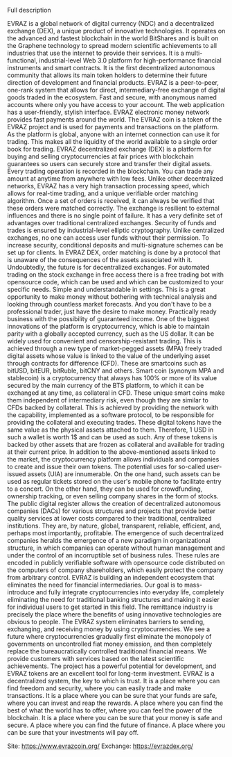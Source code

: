 Full description

EVRAZ is a global network of digital currency (NDC) and a decentralized exchange (DEX), a unique product of innovative technologies. It operates on the advanced and fastest blockchain in the world BitShares and is built on the Graphene technology to spread modern scientific achievements to all industries that use the internet to provide their services. It is a multi-functional, industrial-level Web 3.0 platform for high-performance financial instruments and smart contracts. It is the first decentralized autonomous community that allows its main token holders to determine their future direction of development and financial products.
EVRAZ is a peer-to-peer, one-rank system that allows for direct, intermediary-free exchange of digital goods traded in the ecosystem. Fast and secure, with anonymous named accounts where only you have access to your account. The web application has a user-friendly, stylish interface. EVRAZ electronic money network provides fast payments around the world. The EVRAZ coin is a token of the EVRAZ project and is used for payments and transactions on the platform. As the platform is global, anyone with an internet connection can use it for trading. This makes all the liquidity of the world available to a single order book for trading.
EVRAZ decentralized exchange (DEX) is a platform for buying and selling cryptocurrencies at fair prices with blockchain guarantees so users can securely store and transfer their digital assets. Every trading operation is recorded in the blockchain. You can trade any amount at anytime from anywhere with low fees. Unlike other decentralized networks, EVRAZ has a very high transaction processing speed, which allows for real-time trading, and a unique verifiable order matching algorithm. Once a set of orders is received, it can always be verified that these orders were matched correctly.
The exchange is resilient to external influences and there is no single point of failure. It has a very definite set of advantages over traditional centralized exchanges. Security of funds and trades is ensured by industrial-level elliptic cryptography. Unlike centralized exchanges, no one can access user funds without their permission. To increase security, conditional deposits and multi-signature schemes can be set up for clients. In EVRAZ DEX, order matching is done by a protocol that is unaware of the consequences of the assets associated with it. Undoubtedly, the future is for decentralized exchanges.
For automated trading on the stock exchange in free access there is a free trading bot with opensource code, which can be used and which can be customized to your specific needs. Simple and understandable in settings. This is a great opportunity to make money without bothering with technical analysis and looking through countless market forecasts. And you don't have to be a professional trader, just have the desire to make money. Practically ready business with the possibility of guaranteed income.
One of the biggest innovations of the platform is cryptocurrency, which is able to maintain parity with a globally accepted currency, such as the US dollar. It can be widely used for convenient and censorship-resistant trading. This is achieved through a new type of market-pegged assets (MPA) freely traded digital assets whose value is linked to the value of the underlying asset through contracts for difference (CFD). These are smartcoins such as bitUSD, bitEUR, bitRuble, bitCNY and others. Smart coin (synonym MPA and stablecoin) is a cryptocurrency that always has 100% or more of its value secured by the main currency of the BTS platform, to which it can be exchanged at any time, as collateral in CFD.
These unique smart coins make them independent of intermediary risk, even though they are similar to CFDs backed by collateral. This is achieved by providing the network with the capability, implemented as a software protocol, to be responsible for providing the collateral and executing trades. These digital tokens have the same value as the physical assets attached to them. Therefore, 1 USD in such a wallet is worth 1$ and can be used as such. Any of these tokens is backed by other assets that are frozen as collateral and available for trading at their current price.
In addition to the above-mentioned assets linked to the market, the cryptocurrency platform allows individuals and companies to create and issue their own tokens. The potential uses for so-called user-issued assets (UIA) are innumerable. On the one hand, such assets can be used as regular tickets stored on the user's mobile phone to facilitate entry to a concert. On the other hand, they can be used for crowdfunding, ownership tracking, or even selling company shares in the form of stocks.
The public digital register allows the creation of decentralized autonomous companies (DACs) for various structures and projects that provide better quality services at lower costs compared to their traditional, centralized institutions. They are, by nature, global, transparent, reliable, efficient, and, perhaps most importantly, profitable. The emergence of such decentralized companies heralds the emergence of a new paradigm in organizational structure, in which companies can operate without human management and under the control of an incorruptible set of business rules. These rules are encoded in publicly verifiable software with opensource code distributed on the computers of company shareholders, which easily protect the company from arbitrary control. 
EVRAZ is building an independent ecosystem that eliminates the need for financial intermediaries. Our goal is to mass-introduce and fully integrate cryptocurrencies into everyday life, completely eliminating the need for traditional banking structures and making it easier for individual users to get started in this field. The remittance industry is precisely the place where the benefits of using innovative technologies are obvious to people. The EVRAZ system eliminates barriers to sending, exchanging, and receiving money by using cryptocurrencies.
We see a future where cryptocurrencies gradually first eliminate the monopoly of governments on uncontrolled fiat money emission, and then completely replace the bureaucratically controlled traditional financial means. We provide customers with services based on the latest scientific achievements. The project has a powerful potential for development, and EVRAZ tokens are an excellent tool for long-term investment.
EVRAZ is a decentralized system, the key to which is trust. It is a place where you can find freedom and security, where you can easily trade and make transactions. It is a place where you can be sure that your funds are safe, where you can invest and reap the rewards. A place where you can find the best of what the world has to offer, where you can feel the power of the blockchain. It is a place where you can be sure that your money is safe and secure. A place where you can find the future of finance. A place where you can be sure that your investments will pay off.

Site: https://www.evrazcoin.org/
Exchange: https://evrazdex.org/